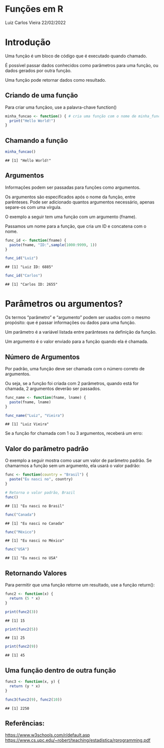 Funções em R
================
Luiz Carlos Vieira
22/02/2022

# Introdução

Uma função é um bloco de código que é executado quando chamado.

É possível passar dados conhecidos como parâmetros para uma função, ou
dados gerados por outra função.

Uma função pode retornar dados como resultado.

## Criando de uma função

Para criar uma funçãoo, use a palavra-chave function()

``` r
minha_funcao <- function() { # cria uma função com o nome de minha_funcao
  print("Hello World!")
}
```

## Chamando a função

``` r
minha_funcao()
```

    ## [1] "Hello World!"

## Argumentos

Informações podem ser passadas para funções como argumentos.

Os argumentos são especificados após o nome da função, entre parênteses.
Pode ser adicionado quantos argumentos necessário, apenas separe-os com
uma vírgula.

O exemplo a seguir tem uma função com um argumento (fname).

Passamos um nome para a função, que cria um ID e concatena com o nome.

``` r
func_id <- function(fname) {
  paste(fname, "ID:",sample(1000:9999, 1))
}

func_id("Luiz")
```

    ## [1] "Luiz ID: 6885"

``` r
func_id("Carlos")
```

    ## [1] "Carlos ID: 2655"

# Parâmetros ou argumentos?

Os termos “parâmetro” e “argumento” podem ser usados com o mesmo
propósito: que é passar informações ou dados para uma função.

Um parâmetro é a variável listada entre parânteses na definição da
função.

Um argumento é o valor enviado para a função quando ela é chamada.

## Número de Argumentos

Por padrão, uma função deve ser chamada com o número correto de
argumentos.

Ou seja, se a função foi criada com 2 parâmetros, quando está for
chamada, 2 argumentos deverão ser passados.

``` r
func_name <- function(fname, lname) {
  paste(fname, lname)
}

func_name("Luiz", "Vieira")
```

    ## [1] "Luiz Vieira"

Se a função for chamada com 1 ou 3 argumentos, receberá um erro:

## Valor do parâmetro padrão

O exemplo a seguir mostra como usar um valor de parâmetro padrão. Se
chamarmos a função sem um argumento, ela usará o valor padrão:

``` r
func <- function(country = "Brasil") {
  paste("Eu nasci no", country)
}

# Retorna o valor padrão, Brazil
func() 
```

    ## [1] "Eu nasci no Brasil"

``` r
func("Canada")
```

    ## [1] "Eu nasci no Canada"

``` r
func("México")
```

    ## [1] "Eu nasci no México"

``` r
func("USA")
```

    ## [1] "Eu nasci no USA"

## Retornando Valores

Para permitir que uma função retorne um resultado, use a função
return():

``` r
func2 <- function(x) {
  return (5 * x)
}

print(func2(3))
```

    ## [1] 15

``` r
print(func2(5))
```

    ## [1] 25

``` r
print(func2(9))
```

    ## [1] 45

## Uma função dentro de outra função

``` r
func3 <- function(x, y) {
  return (y * x)
}

func3(func2(9), func2(10))
```

    ## [1] 2250

## Referências:

<https://www.w3schools.com/r/default.asp>
<https://www.cs.upc.edu/~robert/teaching/estadistica/rprogramming.pdf>
